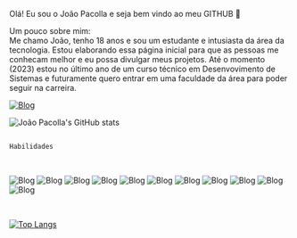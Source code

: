 Olá! Eu sou o João Pacolla e seja bem vindo ao meu GITHUB 👋

Um pouco sobre mim: <br>
Me chamo João, tenho 18 anos e sou um estudante e intusiasta da área da tecnologia. Estou elaborando essa página inicial para que as pessoas me conhecam melhor e eu possa divulgar meus projetos. Até o momento (2023) estou no último ano de um curso técnico em Desenvovimento de Sistemas e futuramente quero entrar em uma faculdade da área para poder seguir na carreira. 

[![Blog](https://img.shields.io/badge/LinkedIn-0077B5?style=for-the-badge&logo=linkedin&logoColor=white)](www.linkedin.com/in/joaopaulostradiotopacolla)

![João Pacolla's GitHub stats](https://github-readme-stats.vercel.app/api?username=fanfufa&show_icons=true&theme=transparent)

                                                                  Habilidades
<br>





![Blog](https://img.shields.io/badge/JavaScript-F7DF1E?style=for-the-badge&logo=javascript&logoColor=black)
![Blog](https://img.shields.io/badge/Python-14354C?style=for-the-badge&logo=python&logoColor=white)
![Blog](https://img.shields.io/badge/HTML5-E34F26?style=for-the-badge&logo=html5&logoColor=white)
![Blog](https://img.shields.io/badge/CSS3-1572B6?style=for-the-badge&logo=css3&logoColor=white
)
![Blog](https://img.shields.io/badge/C%23-239120?style=for-the-badge&logo=c-sharp&logoColor=white
)
![Blog](https://img.shields.io/badge/C-00599C?style=for-the-badge&logo=c&logoColor=white
)
![Blog](https://img.shields.io/badge/MySQL-00000F?style=for-the-badge&logo=mysql&logoColor=white)
![Blog](https://img.shields.io/badge/Arduino-00979D?style=for-the-badge&logo=Arduino&logoColor=white
)
![Blog](https://img.shields.io/badge/Figma-F24E1E?style=for-the-badge&logo=figma&logoColor=white
)
![Blog](https://img.shields.io/badge/Microsoft_Excel-217346?style=for-the-badge&logo=microsoft-excel&logoColor=white)
![Blog](https://img.shields.io/badge/Java-ED8B00?style=for-the-badge&logo=openjdk&logoColor=white)

<br>


[![Top Langs](https://github-readme-stats.vercel.app/api/top-langs/?username=fanfufa)](https://github.com/anuraghazra/github-readme-stats)
